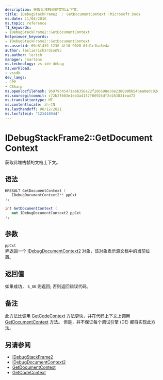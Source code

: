 ```yaml
---
description: 获取此堆栈帧的文档上下文。
title: IDebugStackFrame2：： GetDocumentContext |Microsoft Docs
ms.date: 11/04/2016
ms.topic: reference
f1_keywords:
- IDebugStackFrame2::GetDocumentContext
helpviewer_keywords:
- IDebugStackFrame2::GetDocumentContext
ms.assetid: 69e81439-1238-4f18-9028-6fd1c1ba5e4a
author: leslierichardson95
ms.author: lerich
manager: jmartens
ms.technology: vs-ide-debug
ms.workload:
- vssdk
dev_langs:
- CPP
- CSharp
ms.openlocfilehash: 96979c45471aab356a22f206698e50e238009bb54bea0edc02db5bacad1e6464
ms.sourcegitcommit: c72b2f603e1eb3a4157f00926df2e263831ea472
ms.translationtype: MT
ms.contentlocale: zh-CN
ms.lasthandoff: 08/12/2021
ms.locfileid: "121448944"
---
```

# <a name="idebugstackframe2getdocumentcontext"></a>IDebugStackFrame2::GetDocumentContext
获取此堆栈帧的文档上下文。

## <a name="syntax"></a>语法

```cpp
HRESULT GetDocumentContext ( 
   IDebugDocumentContext2** ppCxt
);
```

```csharp
int GetDocumentContext ( 
   out IDebugDocumentContext2 ppCxt
);
```

## <a name="parameters"></a>参数
`ppCxt`\
弄返回一个 [IDebugDocumentContext2](../../../extensibility/debugger/reference/idebugdocumentcontext2.md) 对象，该对象表示源文档中的当前位置。

## <a name="return-value"></a>返回值
 如果成功， `S_OK` 则返回; 否则返回错误代码。

## <a name="remarks"></a>备注
 此方法比调用 [GetCodeContext](../../../extensibility/debugger/reference/idebugstackframe2-getcodecontext.md) 方法更快，并在代码上下文上调用 [GetDocumentContext](../../../extensibility/debugger/reference/idebugcodecontext2-getdocumentcontext.md) 方法。 但是，并不保证每个调试引擎 (DE) 都将实现此方法。

## <a name="see-also"></a>另请参阅
- [IDebugStackFrame2](../../../extensibility/debugger/reference/idebugstackframe2.md)
- [IDebugDocumentContext2](../../../extensibility/debugger/reference/idebugdocumentcontext2.md)
- [GetDocumentContext](../../../extensibility/debugger/reference/idebugcodecontext2-getdocumentcontext.md)
- [GetCodeContext](../../../extensibility/debugger/reference/idebugstackframe2-getcodecontext.md)

